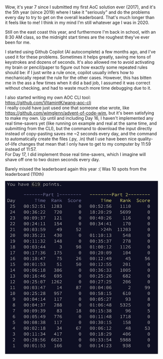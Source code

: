 Wow, it's year 7 since I submitted my first AoC solution ever (2017), and it's the 5th year (since 2019) where I take it "seriously" and do the problems every day to try to get on the overall leaderboard. That's much longer than it feels like to me! I think in my mind I'm still whatever age I was in 2020.

Still on the east coast this year, and furthermore I'm back in school, with an 8:30 AM class, so the midnight start times are the roughest they've ever been for me.

I started using Github Copilot (AI autocomplete) a few months ago, and I've used it for these problems. Sometimes it helps greatly, saving me tons of keystrokes and dozens of seconds. It's also allowed me to avoid activating my brain or pencil/paper to figure out how exactly some repeated rules should be: if I just write a rule once, copilot usually infers how to mechanically repeat the rule for the other cases. However, this has bitten me in the ass a few times when it did a bad job, I assumed it was correct without checking, and had to waste much more time debugging due to it.

I also started writing my own AOC CLI tool: https://github.com/VitamintK/wang-aoc-cli  
I really could have just used one that someone else wrote, like https://github.com/wimglenn/advent-of-code-wim, but it's been satisfying to make my own. Up until and including Day 16, I haven't implemented any real time-savers yet (like running on example and real at the same time, and submitting from the CLI), but the command to download the input directly instead of copy-pasting saves me ~2 seconds every day, and the command to automatically create the files (.py, .in) that I use have been nice quality-of-life changes that mean that I only have to get to my computer by 11:59 instead of 11:57.  
For Day 17, I did implement those real time-savers, which I imagine will shave off one to two dozen seconds every day. 

Barely missed the leaderboard again this year :( Was 10 spots from the leaderboard (110th)

![](ldrbrd.jpg)
